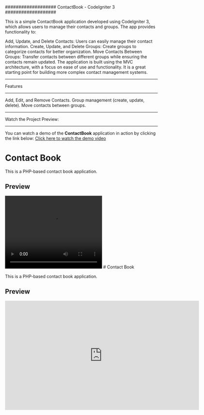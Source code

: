 ###################
ContactBook - CodeIgniter 3
###################

This is a simple ContactBook application developed using CodeIgniter 3, which allows users to manage their contacts and groups. The app provides functionality to:

Add, Update, and Delete Contacts: Users can easily manage their contact information.
Create, Update, and Delete Groups: Create groups to categorize contacts for better organization.
Move Contacts Between Groups: Transfer contacts between different groups while ensuring the contacts remain updated.
The application is built using the MVC architecture, with a focus on ease of use and functionality. It is a great starting point for building more complex contact management systems.

*******
Features
*******

Add, Edit, and Remove Contacts.
Group management (create, update, delete).
Move contacts between groups.

*******
Watch the Project Preview:
*******

You can watch a demo of the **ContactBook** application in action by clicking the link below:
[Click here to watch the demo video](previewVideo.mp4)

# Contact Book

This is a PHP-based contact book application.

## Preview

<video width="320" height="240" controls>
  <source src="https://github.com/surajgohil/contactBook/raw/main/previewVideo.mp4" type="video/mp4">
  Your browser does not support the video tag.
</video>
# Contact Book

This is a PHP-based contact book application.

## Preview

<iframe src="https://player.vimeo.com/video/YOUR_VIDEO_ID" width="640" height="360" frameborder="0" allow="autoplay; fullscreen" allowfullscreen></iframe>
